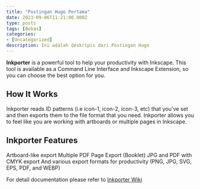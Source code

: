 ```yaml
---
title: "Postingan Hugo Pertama"
date: 2023-09-06T11:21:00.000Z
type: posts
tags: [Bebas]
categories: 
- [Uncategorized]
description: Ini adalah deskripis dari Postingan Hugo 
--- 
```


**Inkporter** is a powerful tool to help your productivity with Inkscape. This tool is available as a Command Line Interface and Inkscape Extension, so you can choose the best option for you.

## How It Works
Inkporter reads ID patterns (i.e icon-1, icon-2, icon-3, etc) that you've set and then exports them to the file format that you need. Inkporter allows you to feel like you are working with artboards or multiple pages in Inkscape.

## Inkporter Features
Artboard-like export
Multiple PDF Page Export (Booklet)
JPG and PDF with CMYK export
And various export formats for productivity (PNG, JPG, SVG, EPS, PDF, and WEBP)

For detail documentation please refer to [Inkporter Wiki](https://inkporter.raniaamina.id)
